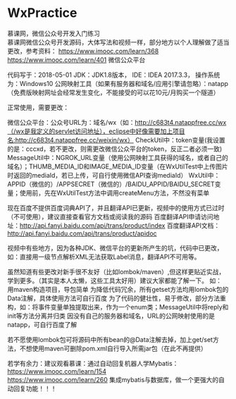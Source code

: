 # WxPractice
慕课网，微信公众号开发入门练习<br/>
慕课网微信公众号开发源码，大体写法和视频一样，部分地方以个人理解做了适当更改，参考资料：
    https://www.imooc.com/learn/368
    https://www.imooc.com/learn/401
    微信公众平台

代码写于：2018-05-01
  JDK：JDK1.8版本，
  IDE：IDEA 2017.3.3，
  操作系统为：Windows10
  公网映射工具（如果有服务器和域名/应用引擎请忽略）：natapp（免费版映射网址会经常发生变化，不能接受的可以花10元/月购买一个隧道）


正常使用，需要更改：

  微信公众平台：公众号URL为：域名/wx（如：http://c683t4.natappfree.cc/wx（/wx是我定义的servlet访问地址），eclipse中好像需要加上项目名:http://c683t4.natappfree.cc/weixin/wx）
  CheckUtil中：token变量(我设置的是：cccxd，若不更改，则需更改微信公众平台的token，反正二者必须一致)
  MessageUtil中：NGROK_URL变量（使用公网映射工具获得的域名，或者自己的域名）；THUMB_MEDIA_ID和IMAGE_MEDIA_ID变量（在WxUtilTest中上传图片时返回的mediaId，若已上传，可自行使用微信API查询mediaId）
  WxUtil中：APPID（微信的）/APPSECRET（微信的）/BAIDU_APPID/BAIDU_SECRET变量；使用前，先在WxUtilTest方法中调用createMenu方法，不然没有菜单


现在百度不提供百度词典API了，并且翻译API已更新，视频中的使用方式已过时（不可使用），建议直接查看官方文档或阅读我的源码
  百度翻译API申请访问地址：http://api.fanyi.baidu.com/api/trans/product/index
  百度翻译API文档：http://api.fanyi.baidu.com/api/trans/product/apidoc

视频中有些地方，因为各种JDK、微信平台的更新所产生的坑，代码中已更改，如：直接用一级节点解析XML无法获取Label消息，翻译API不可用等。

虽然知道有些更改对新手很不友好（比如lombok/maven）,但这样更贴近实战，学到更多。（其实是本人太懒，这些工具太好用）建议大家都能了解一下。
如：
  用maven构造项目，导包简单
  为降低代码冗余，所有getset方法均用lombok包的Data注解，具体使用方法可自行百度
  为了代码的健壮性，易于修改，部分方法重构，如：将事件变量单独提取出来，作为一个enum类；MessageUtil中将reply和init等方法分离并归类
  因没有自己的服务器和域名，URL的公网映射使用的是natapp，可自行百度了解

若不愿使用lombok包可将源码中所有bean的@Data注解去掉，加上get/set方法，不想使用maven可删除pom.xml自行导入所需jar包（在此不再提供）

若学有余力：建议观看慕课：通过自动回复机器人学Mybatis：
  https://www.imooc.com/learn/154    
  https://www.imooc.com/learn/260
集成mybatis与数据库，做一个更强大的自动回复功能！！！
